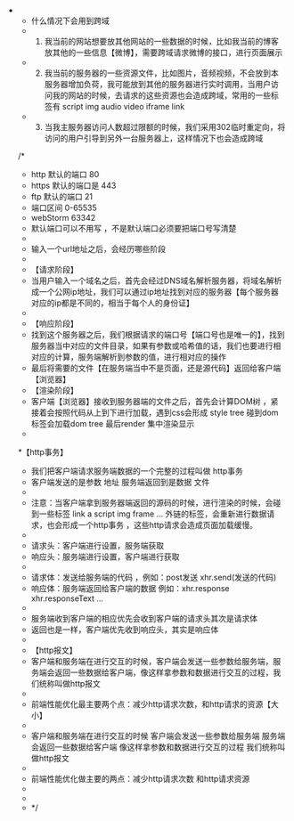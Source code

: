 *
    * 什么情况下会用到跨域
    * 1. 我当前的网站想要放其他网站的一些数据的时候，比如我当前的博客放其他的一些信息【微博】，需要跨域请求微博的接口，进行页面展示
    * 2. 我当前的服务器的一些资源文件，比如图片，音频视频，不会放到本服务器增加负荷，我可能放到其他的服务器进行实时调用，当用户访问我的网站的时候，去请求的这些资源也会造成跨域，常用的一些标签有 script img audio video iframe link
    * 3. 当我主服务器访问人数超过限额的时候，我们采用302临时重定向，将访问的用户引导到另外一台服务器上，这样情况下也会造成跨域

   
    /*
    * http 默认的端口 80
    * https 默认的端口是 443
    * ftp  默认的端口 21
    * 端口区间  0-65535
    * webStorm 63342
    * 默认端口可以不用写 ，不是默认端口必须要把端口号写清楚
    *
    * 输入一个url地址之后，会经历哪些阶段
    *
    * 【请求阶段】
    * 当用户输入一个域名之后，首先会经过DNS域名解析服务器，将域名解析成一个公网ip地址，我们可以通过ip地址找到对应的服务器【每个服务器对应的ip都是不同的，相当于每个人的身份证】
    *
    * 【响应阶段】
    * 找到这个服务器之后，我们根据请求的端口号【端口号也是唯一的】，找到服务器当中对应的文件目录，如果有参数或哈希值的话，我们也要进行相对应的计算，服务端解析到参数的值，进行相对应的操作
    * 最后将需要的文件【在服务端当中不是页面，还是源代码】返回给客户端【浏览器】
    * 【渲染阶段】
    * 客户端【浏览器】接收到服务器端的文件之后，首先会计算DOM树 ，紧接着会按照代码从上到下进行加载，遇到css会形成 style tree 碰到dom标签会加载dom tree 最后render 集中渲染显示
    *
    *【http事务】
    * 我们把客户端请求服务端数据的一个完整的过程叫做 http事务
    * 客户端发送的是参数 地址 服务端返回到是数据 文件
    *
    * 注意：当客户端拿到服务器端返回的源码的时候，进行渲染的时候，会碰到一些标签 link a script img frame ... 外链的标签，会重新进行数据请求，也会形成一个http事务 ，这些http请求会造成页面加载缓慢。
    *
    * 请求头：客户端进行设置，服务端获取
    * 响应头：服务端进行设置，客户端进行获取
    *
    * 请求体：发送给服务端的代码 ，例如：post发送 xhr.send(发送的代码)
    * 响应体：服务端返回给客户端的数据 例如：xhr.response xhr.responseText ...
    *
    * 服务端收到客户端的相应优先会收到客户端的请求头其次是请求体
    * 返回也是一样，客户端优先收到响应头，其实是响应体
    *
    * 【http报文】
    * 客户端和服务端在进行交互的时候，客户端会发送一些参数给服务端，服务端会返回一些数据给客户端，像这样拿参数和数据进行交互的过程，我们统称叫做http报文
    *
    * 前端性能优化最主要两个点：减少http请求次数，和http请求的资源【大小】
    *
    * 客户端和服务端在进行交互的时候 客户端会发送一些参数给服务端 服务端会返回一些数据给客户端 像这样拿参数和数据进行交互的过程 我们统称叫做http报文
    *
    * 前端性能优化做主要的两点：减少http请求次数 和http请求资源
    *
    *
    * */
